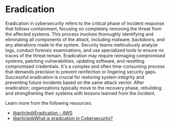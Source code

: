 # Eradication

Eradication in cybersecurity refers to the critical phase of incident response that follows containment, focusing on completely removing the threat from the affected systems. This process involves thoroughly identifying and eliminating all components of the attack, including malware, backdoors, and any alterations made to the system. Security teams meticulously analyze logs, conduct forensic examinations, and use specialized tools to ensure no traces of the threat remain. Eradication may require reimaging compromised systems, patching vulnerabilities, updating software, and resetting compromised credentials. It's a complex and often time-consuming process that demands precision to prevent reinfection or lingering security gaps. Successful eradication is crucial for restoring system integrity and preventing future incidents based on the same attack vector. After eradication, organizations typically move to the recovery phase, rebuilding and strengthening their systems with lessons learned from the incident.

Learn more from the following resources:

- [@article@Eradication - AWS](https://docs.aws.amazon.com/whitepapers/latest/aws-security-incident-response-guide/eradication.html)
- [@article@What is eradication in Cybersecurity?](https://heimdalsecurity.com/blog/what-is-eradication-in-cybersecurity/)